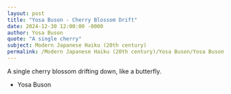```yaml
---
layout: post
title: "Yosa Buson - Cherry Blossom Drift"
date: 2024-12-30 12:00:00 -0000
author: Yosa Buson
quote: "A single cherry"
subject: Modern Japanese Haiku (20th century)
permalink: /Modern Japanese Haiku (20th century)/Yosa Buson/Yosa Buson - Cherry Blossom Drift
---
```


A single cherry
blossom drifting down,
like a butterfly.


- Yosa Buson
